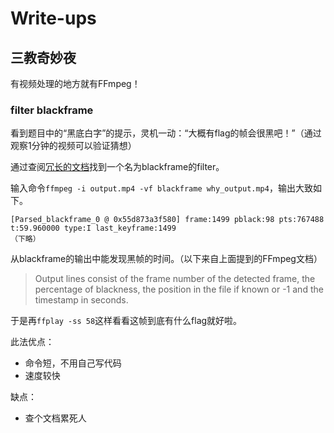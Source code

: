 # Write-ups

## 三教奇妙夜
有视频处理的地方就有FFmpeg！

### filter blackframe
看到题目中的“黑底白字”的提示，灵机一动：“大概有flag的帧会很黑吧！”（通过观察1分钟的视频可以验证猜想）

通过查阅[冗长的文档](http://ffmpeg.org/ffmpeg-all.html#blackframe)找到一个名为blackframe的filter。

输入命令`ffmpeg -i output.mp4 -vf blackframe why_output.mp4`，输出大致如下。
```
[Parsed_blackframe_0 @ 0x55d873a3f580] frame:1499 pblack:98 pts:767488 t:59.960000 type:I last_keyframe:1499
（下略）
```
从blackframe的输出中能发现黑帧的时间。（以下来自上面提到的FFmpeg文档）
> Output lines consist of the frame number of the detected frame, the percentage of blackness, the position in the file if known or -1 and the timestamp in seconds. 

于是再`ffplay -ss 58`这样看看这帧到底有什么flag就好啦。

此法优点：
* 命令短，不用自己写代码
* 速度较快

缺点：
* 查个文档累死人
